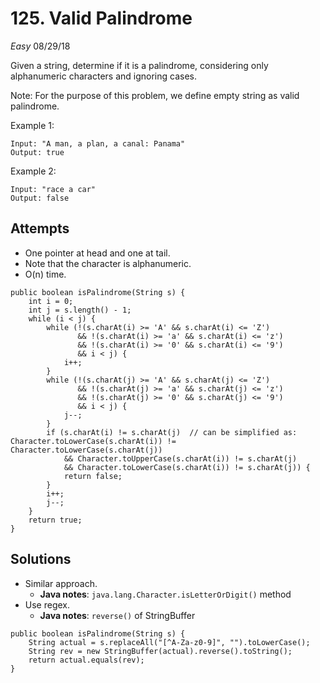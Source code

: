 # 125. Valid Palindrome
*Easy*
08/29/18

Given a string, determine if it is a palindrome, considering only alphanumeric characters and ignoring cases.

Note: For the purpose of this problem, we define empty string as valid palindrome.

Example 1:
```
Input: "A man, a plan, a canal: Panama"
Output: true
```
Example 2:
```
Input: "race a car"
Output: false
```

## Attempts
* One pointer at head and one at tail.
* Note that the character is alphanumeric.
* O(n) time.
```
public boolean isPalindrome(String s) {
    int i = 0;
    int j = s.length() - 1;
    while (i < j) {
        while (!(s.charAt(i) >= 'A' && s.charAt(i) <= 'Z')
               && !(s.charAt(i) >= 'a' && s.charAt(i) <= 'z')
               && !(s.charAt(i) >= '0' && s.charAt(i) <= '9')
               && i < j) {
            i++;
        }
        while (!(s.charAt(j) >= 'A' && s.charAt(j) <= 'Z')
               && !(s.charAt(j) >= 'a' && s.charAt(j) <= 'z')
               && !(s.charAt(j) >= '0' && s.charAt(j) <= '9')
               && i < j) {
            j--;
        }
        if (s.charAt(i) != s.charAt(j)  // can be simplified as: Character.toLowerCase(s.charAt(i)) != Character.toLowerCase(s.charAt(j))
            && Character.toUpperCase(s.charAt(i)) != s.charAt(j)
            && Character.toLowerCase(s.charAt(i)) != s.charAt(j)) {
            return false;
        }
        i++;
        j--;
    }
    return true;
}
```

## Solutions
* Similar approach.
  - **Java notes**: ```java.lang.Character.isLetterOrDigit()``` method
* Use regex.
  - **Java notes**: ```reverse()``` of StringBuffer
```
public boolean isPalindrome(String s) {
    String actual = s.replaceAll("[^A-Za-z0-9]", "").toLowerCase();
    String rev = new StringBuffer(actual).reverse().toString();
    return actual.equals(rev);
}
```
